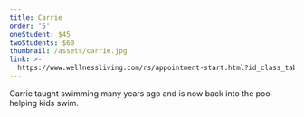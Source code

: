 ```yaml
---
title: Carrie
order: '5'
oneStudent: $45
twoStudents: $60
thumbnail: /assets/carrie.jpg
link: >-
  https://www.wellnessliving.com/rs/appointment-start.html?id_class_tab=3&k_business=248418&k_class_tab=14360&k_service=90249
---
```

Carrie taught swimming many years ago and is now back into the pool helping kids swim.  
